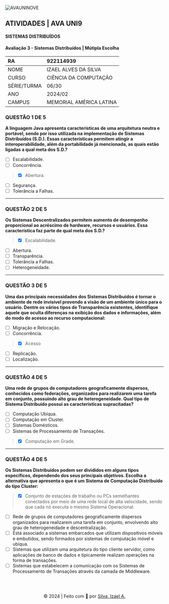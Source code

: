 ![AVAUNINOVE](https://aapa.uninove.br/seu/AVA/imgs/logo-ava.png)

## ATIVIDADES | AVA UNI9

#### SISTEMAS DISTRIBUÍDOS

#### Avaliação 3 - Sistemas Distribuídos | Mútipla  Escolha

|	RA	|	922114939	|
|:----------------|:-------------------|
|	NOME	|	IZAEL ALVES DA SILVA	|
|	CURSO	|	CIÊNCIA DA COMPUTAÇÃO	|
|	SÉRIE/TURMA	|	06/30	|
|	ANO	|	2024/02	|
|	CAMPUS	|	MEMORIAL AMÉRICA LATINA	|

### QUESTÃO 1 DE 5
**A linguagem Java apresenta características de uma arquitetura neutra e portável, sendo por isso utilizada na implementação de Sistemas Distribuídos (S.D.). Essas características permitem atingir a interoperabilidade, além da portabilidade já mencionada, as quais estão ligadas a qual meta dos S.D.?**
- [ ] Escalabilidade.
- [ ] Concorrência.
> - [x] Abertura.
- [ ] Segurança.
- [ ] Tolerância a Falhas.

---

### QUESTÃO 2 DE 5
**Os Sistemas Descentralizados permitem aumento de desempenho proporcional ao acréscimo de hardware, recursos e usuários. Essa característica faz parte de qual meta dos S.D.?**
> - [x] Escalabilidade.
- [ ] Abertura.
- [ ] Transparência.
- [ ] Tolerância a Falhas.
- [ ] Heterogeneidade.

---

### QUESTÃO 3 DE 5
**Uma das principais necessidades dos Sistemas Distribuídos é tornar o ambiente de rede invisível provendo a visão de um ambiente único para o usuário. Dentre os vários tipos de Transparência existentes, identifique aquele que oculta diferenças na exibição dos dados e informações, além do modo de acesso ao recurso computacional:**
- [ ] Migração e Relocação.
- [ ] Concorrência.
> - [x] Acesso
- [ ] Replicação.
- [ ] Localização.

---

### QUESTÃO 4 DE 5
**Uma rede de grupos de computadores geograficamente dispersos, conhecidos como federações, organizados para realizarem uma tarefa em conjunto, possuindo alto grau de heterogeneidade. Qual tipo de Sistema Distribuído possui as características supracitadas?**
- [ ] Computação Ubíqua.
- [ ] Computação em Cluster.
- [ ] Sistemas Domésticos.
- [ ] Sistemas de Processamento de Transações.
> - [x] Computação em Grade. 

---

### QUESTÃO 4 DE 5
**Os Sistemas Distribuídos podem ser divididos em alguns tipos específicos, dependendo dos seus principais objetivos. Escolha a alternativa que apresenta o que é um Sistema de Computação Distribuído do tipo Cluster:**
> - [x] Conjunto de estações de trabalho ou PCs semelhantes conectados por meio de uma rede local de alta velocidade, sendo que cada nó executa o mesmo Sistema Operacional.
- [ ] Rede de grupos de computadores geograficamente dispersos organizados para realizarem uma tarefa em conjunto, envolvendo alto grau de heterogeneidade e descentralização.
- [ ] Está associado a sistemas embarcados que utilizam dispositivos móveis e embutidos, sendo formados por sistemas de computação móvel e ubíqua.
- [ ] Sistemas que utilizam uma arquitetura do tipo cliente servidor, como aplicações de banco de dados e tipicamente realizam operações na forma de transações.
- [ ] Sistemas que estabelecem a comunicação com os Sistemas de Processamento de Transações através da camada de Middleware.

<br>
<br>

<p align="center">
    © 2024 | Feito com 💟 por
    <a href="https://www.linkedin.com/in/izaelsilva" target="_blank">Silva, Izael A.</a>
</p>